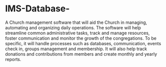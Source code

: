 # IMS-Database-
A Church management software that will aid the Church in managing, automating and organizing daily operations. The software will help streamline common administrative tasks, track and manage resources, foster communication and monitor the growth of the congregations. To be specific, it will handle processes such as databases, communication, events check in, groups management and membership. It will also help track donations and contributions from members and create monthly and yearly reports.

